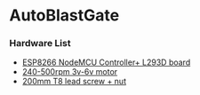 # AutoBlastGate
### Hardware List
* [ESP8266 NodeMCU Controller+ L293D board](https://www.aliexpress.com/item/1005006991297846.html)
* [240-500rpm 3v-6v motor](https://www.aliexpress.com/item/1005005474559049.html)
* [200mm T8 lead screw + nut](https://www.aliexpress.com/item/32916461598.html)
